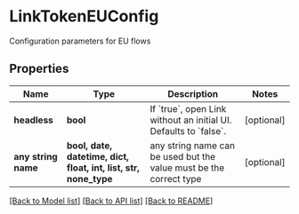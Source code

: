 # LinkTokenEUConfig

Configuration parameters for EU flows

## Properties
Name | Type | Description | Notes
------------ | ------------- | ------------- | -------------
**headless** | **bool** | If &#x60;true&#x60;, open Link without an initial UI. Defaults to &#x60;false&#x60;. | [optional] 
**any string name** | **bool, date, datetime, dict, float, int, list, str, none_type** | any string name can be used but the value must be the correct type | [optional]

[[Back to Model list]](../README.md#documentation-for-models) [[Back to API list]](../README.md#documentation-for-api-endpoints) [[Back to README]](../README.md)


